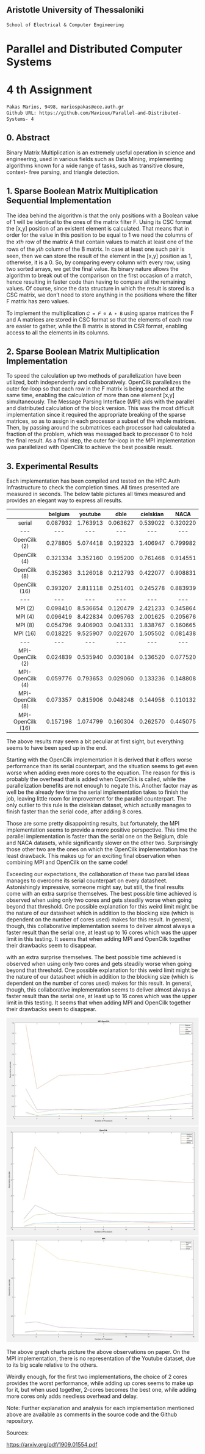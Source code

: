 ## Aristotle University of Thessaloniki

```
School of Electrical & Computer Engineering
```
# Parallel and Distributed Computer Systems

# 4 th Assignment

```
Pakas Marios, 9498, mariospakas@ece.auth.gr
Github URL: https://github.com/Mavioux/Parallel-and-Distributed-Systems- 4
```
## 0. Abstract

Binary Matrix Multiplication is an extremely useful operation in science and engineering, used in various fields
such as Data Mining, implementing algorithms known for a wide range of tasks, such as transitive closure, context-
free parsing, and triangle detection.

## 1. Sparse Boolean Matrix Multiplication Sequential Implementation

The idea behind the algorithm is that the only positions with a Boolean value of 1 will be identical to the ones of
the matrix filter F. Using its CSC format the [x,y] position of an existent element is calculated. That means that in
order for the value in this position to be equal to 1 we need the columns of the 𝑥𝑡ℎ row of the matrix A that
contain values to match at least one of the rows of the 𝑦𝑡ℎ column of the B matrix. In case at least one such pair
is seen, then we can store the result of the element in the [x,y] position as 1, otherwise, it is a 0. So, by comparing
every column with every row, using two sorted arrays, we get the final value. Its binary nature allows the algorithm
to break out of the comparison on the first occasion of a match, hence resulting in faster code than having to
compare all the remaining values. Of course, since the data structure in which the result is stored is a CSC matrix,
we don’t need to store anything in the positions where the filter F matrix has zero values.

To implement the multiplication `𝐶 = 𝐹 ⊙ A ∗ B` using sparse matrices the F and A matrices are stored in CSC
format so that the elements of each row are easier to gather, while the B matrix is stored in CSR format, enabling
access to all the elements in its columns.

## 2. Sparse Boolean Matrix Multiplication Implementation

To speed the calculation up two methods of parallelization have been utilized, both independently and
collaboratively. OpenCilk parallelizes the outer for-loop so that each row in the F matrix is being searched at the
same time, enabling the calculation of more than one element [x,y] simultaneously. The Message Parsing Interface
(MPI) aids with the parallel and distributed calculation of the block version. This was the most difficult
implementation since it required the appropriate breaking of the sparse matrices, so as to assign in each processor
a subset of the whole matrices. Then, by passing around the submatrices each processor had calculated a fraction
of the problem, which was messaged back to processor 0 to hold the final result. As a final step, the outer for-loop
in the MPI implementation was parallelized with OpenCilk to achieve the best possible result.

## 3. Experimental Results


Each implementation has been compiled and tested on the HPC Auth Infrastructure to check the completion
times. All times presented are measured in seconds. The below table pictures all times measured and provides
an elegant way to express all results.

| | belgium | youtube | dble  | cielskian | NACA |
|:---:|:---:|:---:|:---:|:---:|:---:|
| serial | 0.087932 | 1.763913 | 0.063627 | 0.539022 | 0.320220 |
|---|---|---|---|---|---|
|OpenCilk (2)| 0.278805  | 5.074418 | 0.192323 | 1.406947 | 0.799982 |
|OpenCilk (4)| 0.321334 | 3.352160 | 0.195200 | 0.761468 | 0.914551 |
|OpenCilk (8)| 0.352363 | 3.126018 | 0.212793 | 0.422077 | 0.908831 |
|OpenCilk (16)| 0.393207 | 2.811118 | 0.251401 | 0.245278 | 0.883939 |
|---|---|---|---|---|---|
|MPI (2)| 0.098410  | 8.536654 | 0.120479 | 2.421233 | 0.345864 |
|MPI (4)| 0.096419 | 8.422834 | 0.095763 | 2.001625 | 0.205676 |
|MPI (8)| 0.054796 | 9.406903 | 0.041331 | 1.838767 | 0.160665 |
|MPI (16)| 0.018225 | 9.525907 | 0.022670 | 1.505502 | 0.081438 |
|---|---|---|---|---|---|
|MPI-OpenCilk (2)| 0.024839  | 0.535940 | 0.030184 | 0.136520 | 0.077520 |
|MPI-OpenCilk (4)| 0.059776 | 0.793653 | 0.029060 | 0.133236 | 0.148808 |
|MPI-OpenCilk (8)| 0.073357 | 0.815906 | 0.048248 | 0.144958 | 0.110132 |
|MPI-OpenCilk (16)| 0.157198 | 1.074799 | 0.160304 | 0.262570 | 0.445075 |

The above results may seem a bit peculiar at first sight, but everything seems to have been sped up in the end.

Starting with the OpenCilk implementation it is derived that it offers worse performance than its serial
counterpart, and the situation seems to get even worse when adding even more cores to the equation. The
reason for this is probably the overhead that is added when OpenCilk is called, while the parallelization
benefits are not enough to negate this. Another factor may as well be the already few time the serial
implementation takes to finish the job, leaving little room for improvement for the parallel counterpart. The
only outlier to this rule is the cielskian dataset, which actually manages to finish faster than the serial code, after
adding 8 cores.

Those are some pretty disappointing results, but fortunately, the MPI implementation seems to provide a more
positive perspective. This time the parallel implementation is faster than the serial one on the Belgium, dble and
NACA datasets, while significantly slower on the other two. Surprisingly those other two are the ones on which
the OpenCilk implementation has the least drawback. This makes up for an exciting final observation when
combining MPI and OpenCilk on the same code!

Exceeding our expectations, the collaboration of these two parallel ideas manages to overcome its serial
counterpart on every datasheet. Astonishingly impressive, someone might say, but still, the final results come 
with an extra surprise themselves. The best possible time achieved is observed when using only two cores and
gets steadily worse when going beyond that threshold. One possible explanation for this weird limit might be
the nature of our datasheet which in addition to the blocking size (which is dependent on the number of cores
used) makes for this result. In general, though, this collaborative implementation seems to deliver almost always
a faster result than the serial one, at least up to 16 cores which was the upper limit in this testing. It seems that
when adding MPI and OpenCilk together their drawbacks seem to disappear.


with an extra surprise themselves. The best possible time achieved is observed when using only two cores and
gets steadily worse when going beyond that threshold. One possible explanation for this weird limit might be
the nature of our datasheet which in addition to the blocking size (which is dependent on the number of cores
used) makes for this result. In general, though, this collaborative implementation seems to deliver almost always
a faster result than the serial one, at least up to 16 cores which was the upper limit in this testing. It seems that
when adding MPI and OpenCilk together their drawbacks seem to disappear.

![MPI-OpenCilk](https://github.com/Mavioux/Binary-Matrix-Multiplication-MPI-Cilk/blob/master/diagrams/mpi-opencilk.jpg)
![OpenCilk](https://github.com/Mavioux/Binary-Matrix-Multiplication-MPI-Cilk/blob/master/diagrams/opencilk.jpg)
![MPI](https://github.com/Mavioux/Binary-Matrix-Multiplication-MPI-Cilk/blob/master/diagrams/mpi.jpg)


The above graph charts picture the above observations on paper. On the MPI implementation, there is no
representation of the Youtube dataset, due to its big scale relative to the others.

Weirdly enough, for the first two implementations, the choice of 2 cores provides the worst performance, while
adding up cores seems to make up for it, but when used together, 2-cores becomes the best one, while adding
more cores only adds needless overhead and delay.

Note: Further explanation and analysis for each implementation mentioned above are available as comments in
the source code and the Github repository.

Sources:

https://arxiv.org/pdf/1909.01554.pdf
